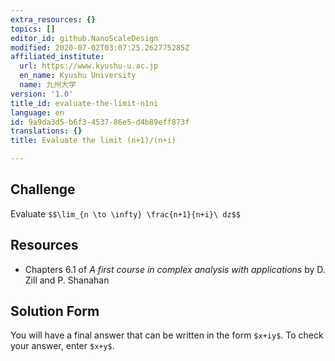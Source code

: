 ```yaml
---
extra_resources: {}
topics: []
editor_id: github.NanoScaleDesign
modified: 2020-07-02T03:07:25.262775285Z
affiliated_institute:
  url: https://www.kyushu-u.ac.jp
  en_name: Kyushu University
  name: 九州大学
version: '1.0'
title_id: evaluate-the-limit-n1ni
language: en
id: 9a9da3d5-b6f3-4537-86e5-d4b89eff873f
translations: {}
title: Evaluate the limit (n+1)/(n+i)

---
```


## Challenge
Evaluate
`$$\lim_{n \to \infty} \frac{n+1}{n+i}\ dz$$`

## Resources
- Chapters 6.1 of *A first course in complex analysis with applications* by D. Zill and P. Shanahan


## Solution Form
You will have a final answer that can be written in the form `$x+iy$`.
To check your answer, enter `$x+y$`.